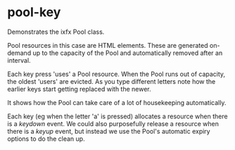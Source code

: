 # pool-key

Demonstrates the ixfx Pool class.

Pool resources in this case are HTML elements. These are generated on-demand up to the capacity of the Pool and automatically removed after an interval.

Each key press 'uses' a Pool resource. When the Pool runs out of capacity, the oldest 'users' are evicted. As you type different letters note how the earlier keys start getting replaced with the newer.

It shows how the Pool can take care of a lot of housekeeping automatically.

Each key (eg when the letter 'a' is pressed) allocates a resource when there is a _keydown_ event. We could also purposefully release a resource when there is a _keyup_ event, but instead we use the Pool's automatic expiry options to do the clean up.
